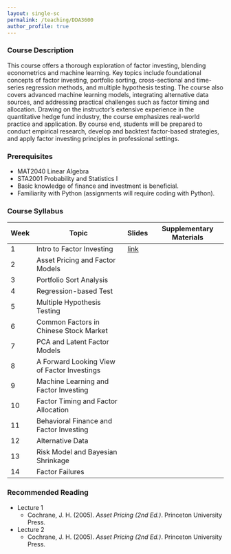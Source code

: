 ```yaml
---
layout: single-sc
permalink: /teaching/DDA3600
author_profile: true
---
```


<h3>Course Description</h3>

This course offers a thorough exploration of factor investing, blending econometrics and machine learning. Key topics include foundational concepts of factor investing, portfolio sorting, cross-sectional and time-series regression methods, and multiple hypothesis testing. The course also covers advanced machine learning models, integrating alternative data sources, and addressing practical challenges such as factor timing and allocation. Drawing on the instructor’s extensive experience in the quantitative hedge fund industry, the course emphasizes real-world practice and application. By course end, students will be prepared to conduct empirical research, develop and backtest factor-based strategies, and apply factor investing principles in professional settings.

<h3>Prerequisites</h3>

* MAT2040 Linear Algebra
* STA2001 Probability and Statistics I
* Basic knowledge of finance and investment is beneficial.
* Familiarity with Python (assignments will require coding with Python).

<h3>Course Syllabus</h3>

| Week        | Topic    |  Slides     |  Supplementary Materials |
|---------|---------------|------------|------------------|
| 1 | Intro to Factor Investing | <a href="https://papers.ssrn.com/sol3/papers.cfm?abstract_id=5252809" target="_blank">link</a> |   |
| 2 | Asset Pricing and Factor Models |  |   |
| 3 | Portfolio Sort Analysis |  |   |
| 4 | Regression-based Test |  |   |
| 5 | Multiple Hypothesis Testing |  |   |
| 6 | Common Factors in Chinese Stock Market |  |   |
| 7 | PCA and Latent Factor Models |  |   |
| 8 | A Forward Looking View of Factor Investings |  |   |
| 9 | Machine Learning and Factor Investing |  |   |
| 10 | Factor Timing and Factor Allocation |  |   |
| 11 | Behavioral Finance and Factor Investing |  |   |
| 12 | Alternative Data |  |   |
| 13 | Risk Model and Bayesian Shrinkage |  |   |
| 14 | Factor Failures |  |   |

<h3>Recommended Reading</h3>

* Lecture 1
  * Cochrane, J. H. (2005). <i>Asset Pricing (2nd Ed.)</i>. Princeton University Press.
* Lecture 2
  * Cochrane, J. H. (2005). <i>Asset Pricing (2nd Ed.)</i>. Princeton University Press.
